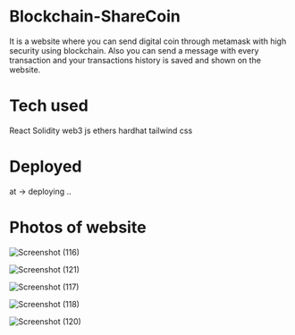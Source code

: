 # Blockchain-ShareCoin

It is a website where you can send digital coin through metamask with high security using blockchain.
Also you can send a message with every transaction and your transactions history is saved and shown on the website.

# Tech used

React
Solidity
web3 js
ethers
hardhat
tailwind css


# Deployed
at -> deploying ..

# Photos of website


![Screenshot (116)](https://user-images.githubusercontent.com/81152370/151320284-f9f6a96c-2e52-48e7-b242-142c76b36ff5.png)

![Screenshot (121)](https://user-images.githubusercontent.com/81152370/151320446-f6efd1bb-8b21-4005-922f-63382cc41c70.png)

![Screenshot (117)](https://user-images.githubusercontent.com/81152370/151320593-90cb99ba-939f-4d7e-9049-9376d9c49f53.png)

![Screenshot (118)](https://user-images.githubusercontent.com/81152370/151320806-275350f5-e800-4abb-9a7e-c6109ff49e58.png)

![Screenshot (120)](https://user-images.githubusercontent.com/81152370/151320960-b01d3697-4d22-4465-aef2-99440842ebe3.png)

